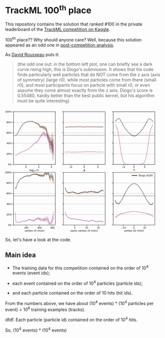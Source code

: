 # TrackML 100<sup>th</sup> place

This repository contains the solution that ranked #100 in the private leaderboard of the [TrackML competition on Kaggle](https://www.kaggle.com/c/trackml-particle-identification).

100<sup>th</sup> place?? Why should anyone care? Well, because this solution appeared as an odd one in [post-competition analysis](https://twitter.com/trackmllhc/status/1070339064094736390).

As [David Rousseau](https://www.kaggle.com/c/trackml-particle-identification/discussion/69981#433908) puts it:

> (the odd one out: in the bottom left plot, one can briefly see a dark curve rising high, this is Diogo's submission. It shows that his code finds particularly well particles that do NOT come from the z axis (axis of symmetry) (large r0), while most particles come from there (small r0), and most participants focus on particle with small r0, or even assume they come almost exactly from the z axis. Diogo's score is 0.55480, hardly better than the best public kernel, but his algorithm must be quite interesting)

<p align="center"><img src="https://raw.githubusercontent.com/diogoff/trackml-100/master/frames/frame_02.png" width="540"></p>

So, let's have a look at the code.

## Main idea

* The training data for this competition contained on the order of 10<sup>4</sup> events (event ids);

* each event contained on the order of 10<sup>4</sup> particles (particle ids);

* and each particle contained on the order of 10 hits (hit ids).

From the numbers above, we have about (10<sup>4</sup> events) * (10<sup>4</sup> particles per event) = 10<sup>8</sup> training examples (tracks).



dfdf.
Each particle (particle id) contained on the order of 10<sup>4</sup> hits.

So, (10<sup>4</sup> events) * (10<sup>4</sup> events)
